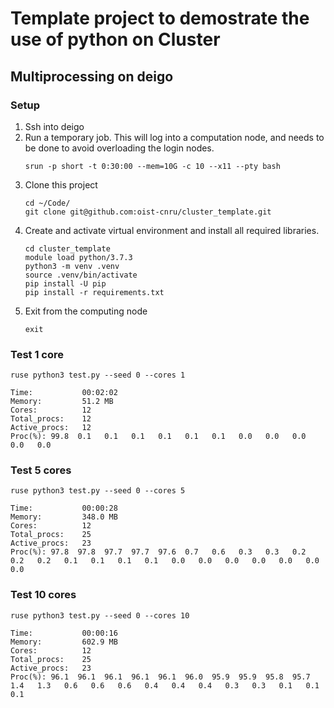 # Template project to demostrate the use of python on Cluster

## Multiprocessing on deigo

### Setup

1. Ssh into deigo
2. Run a temporary job. This will log into a computation node, and needs to be done to avoid overloading the login nodes.
   ```
   srun -p short -t 0:30:00 --mem=10G -c 10 --x11 --pty bash
   ```
3. Clone this project
    ```
    cd ~/Code/
    git clone git@github.com:oist-cnru/cluster_template.git    
    ```
4. Create and activate virtual environment and install all required libraries.
    ```
    cd cluster_template    
    module load python/3.7.3
    python3 -m venv .venv
    source .venv/bin/activate
    pip install -U pip
    pip install -r requirements.txt    
    ```
5. Exit from the computing node
   ```
   exit
   ```

### Test 1 core

```
ruse python3 test.py --seed 0 --cores 1
```

```
Time:           00:02:02
Memory:         51.2 MB
Cores:          12
Total_procs:    12
Active_procs:   12
Proc(%): 99.8  0.1   0.1   0.1   0.1   0.1   0.1   0.0   0.0   0.0   0.0   0.0   
```

### Test 5 cores

```
ruse python3 test.py --seed 0 --cores 5
```

```
Time:           00:00:28
Memory:         348.0 MB
Cores:          12
Total_procs:    25
Active_procs:   23
Proc(%): 97.8  97.8  97.7  97.7  97.6  0.7   0.6   0.3   0.3   0.2   0.2   0.2   0.1   0.1   0.1   0.1   0.0   0.0   0.0   0.0   0.0   0.0   0.0   
```

### Test 10 cores

```
ruse python3 test.py --seed 0 --cores 10
```

```
Time:           00:00:16
Memory:         602.9 MB
Cores:          12
Total_procs:    25
Active_procs:   23
Proc(%): 96.1  96.1  96.1  96.1  96.1  96.0  95.9  95.9  95.8  95.7  1.4   1.3   0.6   0.6   0.6   0.4   0.4   0.4   0.3   0.3   0.1   0.1   0.1   
```